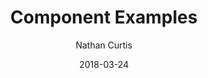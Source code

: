 ---
date: 2018-03-24
title: Component Examples
author: Nathan Curtis
link: https://medium.com/eightshapes-llc/component-examples-9c4b3bb3b308
description: Visual examples are the most essential element of effective component doc. How do you best render, arrange, label, and order each one to with effective content (but not embedded guidelines!) to enable quick use and experimentation?
tags:
- process
- patterns

# ================================
# ARTICLE TAGS AVAILABLE
# ================================
# - animation
# - code
# - contribution
# - design-tokens
# - figma
# - leadership
# - patterns
# - process
# - sketch
# ================================
---